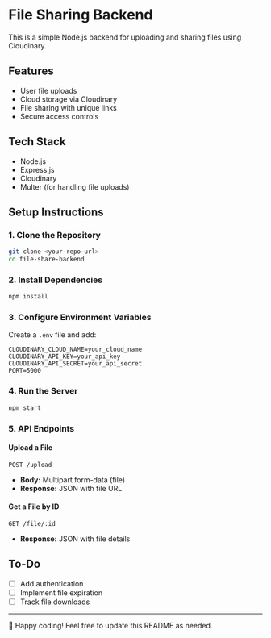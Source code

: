 # File Sharing Backend

This is a simple Node.js backend for uploading and sharing files using Cloudinary.

## Features
- User file uploads
- Cloud storage via Cloudinary
- File sharing with unique links
- Secure access controls

## Tech Stack
- Node.js
- Express.js
- Cloudinary
- Multer (for handling file uploads)

## Setup Instructions

### 1. Clone the Repository
```bash
git clone <your-repo-url>
cd file-share-backend
```

### 2. Install Dependencies
```bash
npm install
```

### 3. Configure Environment Variables
Create a `.env` file and add:
```
CLOUDINARY_CLOUD_NAME=your_cloud_name
CLOUDINARY_API_KEY=your_api_key
CLOUDINARY_API_SECRET=your_api_secret
PORT=5000
```

### 4. Run the Server
```bash
npm start
```

### 5. API Endpoints
#### Upload a File
```http
POST /upload
```
- **Body:** Multipart form-data (file)
- **Response:** JSON with file URL

#### Get a File by ID
```http
GET /file/:id
```
- **Response:** JSON with file details

## To-Do
- [ ] Add authentication
- [ ] Implement file expiration
- [ ] Track file downloads

---

🚀 Happy coding! Feel free to update this README as needed.

